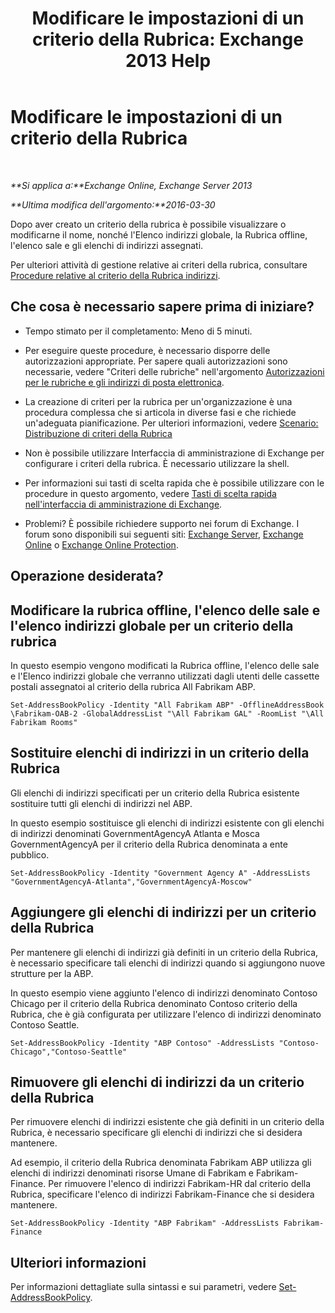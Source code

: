 ﻿---
title: 'Modificare le impostazioni di un criterio della Rubrica: Exchange 2013 Help'
TOCTitle: Modificare le impostazioni di un criterio della Rubrica
ms:assetid: ba1ca350-71c2-4c60-a612-33bfa9320b5e
ms:mtpsurl: https://technet.microsoft.com/it-it/library/Hh529941(v=EXCHG.150)
ms:contentKeyID: 50481538
ms.date: 05/22/2018
mtps_version: v=EXCHG.150
ms.translationtype: MT
---

# Modificare le impostazioni di un criterio della Rubrica

 

_**Si applica a:**Exchange Online, Exchange Server 2013_

_**Ultima modifica dell'argomento:**2016-03-30_

Dopo aver creato un criterio della rubrica è possibile visualizzare o modificarne il nome, nonché l'Elenco indirizzi globale, la Rubrica offline, l'elenco sale e gli elenchi di indirizzi assegnati.

Per ulteriori attività di gestione relative ai criteri della rubrica, consultare [Procedure relative al criterio della Rubrica indirizzi](address-book-policy-procedures-exchange-2013-help.md).

## Che cosa è necessario sapere prima di iniziare?

  - Tempo stimato per il completamento: Meno di 5 minuti.

  - Per eseguire queste procedure, è necessario disporre delle autorizzazioni appropriate. Per sapere quali autorizzazioni sono necessarie, vedere "Criteri delle rubriche" nell'argomento [Autorizzazioni per le rubriche e gli indirizzi di posta elettronica](email-address-and-address-book-permissions-exchange-2013-help.md).

  - La creazione di criteri per la rubrica per un'organizzazione è una procedura complessa che si articola in diverse fasi e che richiede un'adeguata pianificazione. Per ulteriori informazioni, vedere [Scenario: Distribuzione di criteri della Rubrica](scenario-deploying-address-book-policies-exchange-2013-help.md)

  - Non è possibile utilizzare Interfaccia di amministrazione di Exchange per configurare i criteri della rubrica. È necessario utilizzare la shell.

  - Per informazioni sui tasti di scelta rapida che è possibile utilizzare con le procedure in questo argomento, vedere [Tasti di scelta rapida nell'interfaccia di amministrazione di Exchange](keyboard-shortcuts-in-the-exchange-admin-center-exchange-online-protection-help.md).

  - Problemi? È possibile richiedere supporto nei forum di Exchange. I forum sono disponibili sui seguenti siti: [Exchange Server](https://go.microsoft.com/fwlink/p/?linkid=60612), [Exchange Online](https://go.microsoft.com/fwlink/p/?linkid=267542) o [Exchange Online Protection](https://go.microsoft.com/fwlink/p/?linkid=285351).

## Operazione desiderata?

## Modificare la rubrica offline, l'elenco delle sale e l'elenco indirizzi globale per un criterio della rubrica

In questo esempio vengono modificati la Rubrica offline, l'elenco delle sale e l'Elenco indirizzi globale che verranno utilizzati dagli utenti delle cassette postali assegnatoi al criterio della rubrica All Fabrikam ABP.

    Set-AddressBookPolicy -Identity "All Fabrikam ABP" -OfflineAddressBook \Fabrikam-OAB-2 -GlobalAddressList "\All Fabrikam GAL" -RoomList "\All Fabrikam Rooms"

## Sostituire elenchi di indirizzi in un criterio della Rubrica

Gli elenchi di indirizzi specificati per un criterio della Rubrica esistente sostituire tutti gli elenchi di indirizzi nel ABP.

In questo esempio sostituisce gli elenchi di indirizzi esistente con gli elenchi di indirizzi denominati GovernmentAgencyA Atlanta e Mosca GovernmentAgencyA per il criterio della Rubrica denominata a ente pubblico.

    Set-AddressBookPolicy -Identity "Government Agency A" -AddressLists "GovernmentAgencyA-Atlanta","GovernmentAgencyA-Moscow"

## Aggiungere gli elenchi di indirizzi per un criterio della Rubrica

Per mantenere gli elenchi di indirizzi già definiti in un criterio della Rubrica, è necessario specificare tali elenchi di indirizzi quando si aggiungono nuove strutture per la ABP.

In questo esempio viene aggiunto l'elenco di indirizzi denominato Contoso Chicago per il criterio della Rubrica denominato Contoso criterio della Rubrica, che è già configurata per utilizzare l'elenco di indirizzi denominato Contoso Seattle.

    Set-AddressBookPolicy -Identity "ABP Contoso" -AddressLists "Contoso-Chicago","Contoso-Seattle"

## Rimuovere gli elenchi di indirizzi da un criterio della Rubrica

Per rimuovere elenchi di indirizzi esistente che già definiti in un criterio della Rubrica, è necessario specificare gli elenchi di indirizzi che si desidera mantenere.

Ad esempio, il criterio della Rubrica denominata Fabrikam ABP utilizza gli elenchi di indirizzi denominati risorse Umane di Fabrikam e Fabrikam-Finance. Per rimuovere l'elenco di indirizzi Fabrikam-HR dal criterio della Rubrica, specificare l'elenco di indirizzi Fabrikam-Finance che si desidera mantenere.

    Set-AddressBookPolicy -Identity "ABP Fabrikam" -AddressLists Fabrikam-Finance

## Ulteriori informazioni

Per informazioni dettagliate sulla sintassi e sui parametri, vedere [Set-AddressBookPolicy](https://technet.microsoft.com/it-it/library/hh529945\(v=exchg.150\)).

